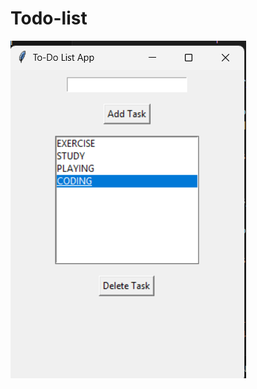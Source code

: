 # Todo-list
![image alt](https://github.com/Swatantra35/Todo-list/blob/778b96b15ca134ceef313378aaa2228872c708f1/Screenshot%202025-05-23%20231654.png)

